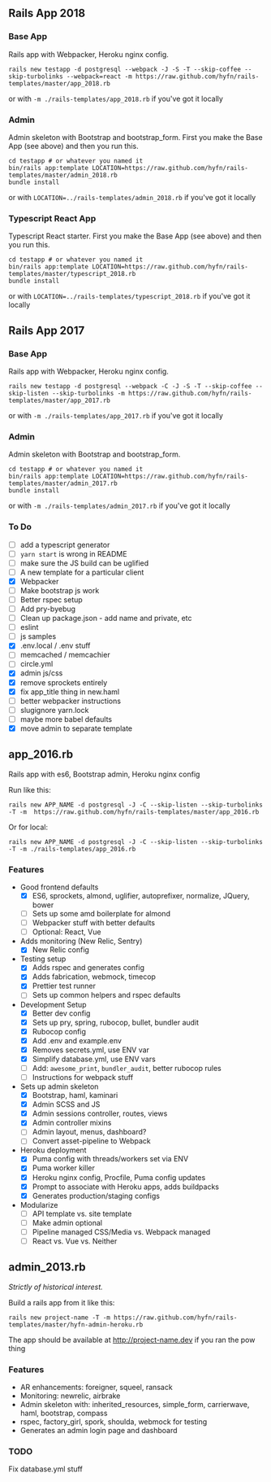 ## Rails App 2018

### Base App

Rails app with Webpacker, Heroku nginx config.

    rails new testapp -d postgresql --webpack -J -S -T --skip-coffee --skip-turbolinks --webpack=react -m https://raw.github.com/hyfn/rails-templates/master/app_2018.rb

or with `-m ./rails-templates/app_2018.rb` if you've got it locally

### Admin

Admin skeleton with Bootstrap and bootstrap_form. First you make the Base App (see above) and then you run this.

    cd testapp # or whatever you named it
    bin/rails app:template LOCATION=https://raw.github.com/hyfn/rails-templates/master/admin_2018.rb
    bundle install

or with `LOCATION=../rails-templates/admin_2018.rb` if you've got it locally

### Typescript React App

Typescript React starter. First you make the Base App (see above) and then you run this.

    cd testapp # or whatever you named it
    bin/rails app:template LOCATION=https://raw.github.com/hyfn/rails-templates/master/typescript_2018.rb
    bundle install

or with `LOCATION=../rails-templates/typescript_2018.rb` if you've got it locally


## Rails App 2017

### Base App

Rails app with Webpacker, Heroku nginx config.

    rails new testapp -d postgresql --webpack -C -J -S -T --skip-coffee --skip-listen --skip-turbolinks -m https://raw.github.com/hyfn/rails-templates/master/app_2017.rb

or with `-m ./rails-templates/app_2017.rb` if you've got it locally

### Admin

Admin skeleton with Bootstrap and bootstrap_form.

    cd testapp # or whatever you named it
    bin/rails app:template LOCATION=https://raw.github.com/hyfn/rails-templates/master/admin_2017.rb
    bundle install

or with `-m ./rails-templates/admin_2017.rb` if you've got it locally

### To Do

- [ ] add a typescript generator
- [ ] `yarn start` is wrong in README
- [ ] make sure the JS build can be uglified
- [ ] A new template for a particular client
- [x] Webpacker
- [ ] Make bootstrap js work
- [ ] Better rspec setup
- [ ] Add pry-byebug
- [ ] Clean up package.json - add name and private, etc
- [ ] eslint
- [ ] js samples
- [x] .env.local / .env stuff
- [ ] memcached / memcachier
- [ ] circle.yml
- [x] admin js/css
- [x] remove sprockets entirely
- [x] fix app_title thing in new.haml
- [ ] better webpacker instructions
- [ ] slugignore yarn.lock
- [ ] maybe more babel defaults
- [x] move admin to separate template

## app_2016.rb

Rails app with es6, Bootstrap admin, Heroku nginx config

Run like this:

    rails new APP_NAME -d postgresql -J -C --skip-listen --skip-turbolinks -T -m  https://raw.github.com/hyfn/rails-templates/master/app_2016.rb

Or for local:

    rails new APP_NAME -d postgresql -J -C --skip-listen --skip-turbolinks -T -m ./rails-templates/app_2016.rb

### Features

- Good frontend defaults
  - [x] ES6, sprockets, almond, uglifier, autoprefixer, normalize, JQuery, bower
  - [ ] Sets up some amd boilerplate for almond
  - [ ] Webpacker stuff with better defaults
  - [ ] Optional: React, Vue
- Adds monitoring (New Relic, Sentry)
  - [x] New Relic config
- Testing setup
  - [x] Adds rspec and generates config
  - [x] Adds fabrication, webmock, timecop
  - [x] Prettier test runner
  - [ ] Sets up common helpers and rspec defaults
- Development Setup
  - [x] Better dev config
  - [x] Sets up pry, spring, rubocop, bullet, bundler audit
  - [x] Rubocop config
  - [x] Add .env and example.env
  - [x] Removes secrets.yml, use ENV var
  - [x] Simplify database.yml, use ENV vars
  - [ ] Add: `awesome_print`, `bundler_audit`, better rubocop rules
  - [ ] Instructions for webpack stuff
- Sets up admin skeleton
  - [x] Bootstrap, haml, kaminari
  - [x] Admin SCSS and JS
  - [x] Admin sessions controller, routes, views
  - [x] Admin controller mixins
  - [ ] Admin layout, menus, dashboard?
  - [ ] Convert asset-pipeline to Webpack
- Heroku deployment
  - [x] Puma config with threads/workers set via ENV
  - [x] Puma worker killer
  - [x] Heroku nginx config, Procfile, Puma config updates
  - [x] Prompt to associate with Heroku apps, adds buildpacks
  - [x] Generates production/staging configs
- Modularize
  - [ ] API template vs. site template
  - [ ] Make admin optional
  - [ ] Pipeline managed CSS/Media vs. Webpack managed
  - [ ] React vs. Vue vs. Neither

## admin_2013.rb

_Strictly of historical interest._

Build a rails app from it like this:

`rails new project-name -T -m https://raw.github.com/hyfn/rails-templates/master/hyfn-admin-heroku.rb`

The app should be available at http://project-name.dev if you ran the pow thing

### Features

- AR enhancements: foreigner, squeel, ransack
- Monitoring: newrelic, airbrake
- Admin skeleton with: inherited_resources, simple_form, carrierwave, haml, bootstrap, compass
- rspec, factory_girl, spork, shoulda, webmock for testing
- Generates an admin login page and dashboard


### TODO

Fix database.yml stuff
